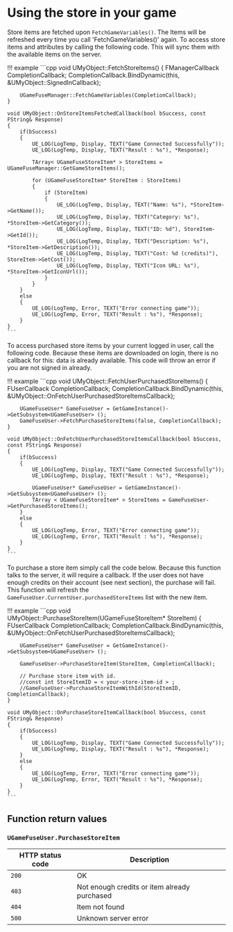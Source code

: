 # Using the store in your game

Store items are fetched upon `FetchGameVariables()`. The Items will
be refreshed every time you call 'FetchGameVariables()' again. To access store items and attributes by calling the following code. This will sync them with the available items on the server.

!!! example
    ```cpp
    void UMyObject::FetchStoreItems()
    {
        FManagerCallback CompletionCallback;
        CompletionCallback.BindDynamic(this, &UMyObject::SignedInCallback);

        UGameFuseManager::FetchGameVariables(CompletionCallback);
    }

    void UMyObject::OnStoreItemsFetchedCallback(bool bSuccess, const FString& Response)
    {
        if(bSuccess)
        {
            UE_LOG(LogTemp, Display, TEXT("Game Connected Successfully"));
            UE_LOG(LogTemp, Display, TEXT("Result : %s"), *Response);

            TArray< UGameFuseStoreItem* > StoreItems = UGameFuseManager::GetGameStoreItems();

            for (UGameFuseStoreItem* StoreItem : StoreItems)
            {
                if (StoreItem)
                {
                    UE_LOG(LogTemp, Display, TEXT("Name: %s"), *StoreItem->GetName());
                    UE_LOG(LogTemp, Display, TEXT("Category: %s"), *StoreItem->GetCategory());
                    UE_LOG(LogTemp, Display, TEXT("ID: %d"), StoreItem->GetId());
                    UE_LOG(LogTemp, Display, TEXT("Description: %s"), *StoreItem->GetDescription());
                    UE_LOG(LogTemp, Display, TEXT("Cost: %d (credits)"), StoreItem->GetCost());
                    UE_LOG(LogTemp, Display, TEXT("Icon URL: %s"), *StoreItem->GetIconUrl());
                }
            }
        }
        else
        {
            UE_LOG(LogTemp, Error, TEXT("Error connecting game"));
            UE_LOG(LogTemp, Error, TEXT("Result : %s"), *Response);
        }
    }
    ```

To access purchased store items by your current logged in user, call the
following code. Because these items are downloaded on login, there is no
callback for this: data is already available. This code will throw an error if
you are not signed in already.

!!! example
    ```cpp
    void UMyObject::FetchUserPurchasedStoreItems()
    {
        FUserCallback CompletionCallback;
        CompletionCallback.BindDynamic(this, &UMyObject::OnFetchUserPurchasedStoreItemsCallback);

        UGameFuseUser* GameFuseUser = GetGameInstance()->GetSubsystem<UGameFuseUser> ();
        GameFuseUser->FetchPurchaseStoreItems(false, CompletionCallback);
    }

    void UMyObject::OnFetchUserPurchasedStoreItemsCallback(bool bSuccess, const FString& Response)
    {
        if(bSuccess)
        {
            UE_LOG(LogTemp, Display, TEXT("Game Connected Successfully"));
            UE_LOG(LogTemp, Display, TEXT("Result : %s"), *Response);

            UGameFuseUser* GameFuseUser = GetGameInstance()->GetSubsystem<UGameFuseUser> ();
            TArray < UGameFuseStoreItem* > StoreItems = GameFuseUser->GetPurchasedStoreItems();
        }
        else
        {
            UE_LOG(LogTemp, Error, TEXT("Error connecting game"));
            UE_LOG(LogTemp, Error, TEXT("Result : %s"), *Response);
        }
    }
    ```

To purchase a store item simply call the code below. Because this function talks
to the server, it will require a callback. If the user does not have enough
credits on their account (see next section), the purchase will fail. This
function will refresh the `GameFuseUser.CurrentUser.purchasedStoreItems` list
with the new item.

!!! example
    ```cpp
    void UMyObject::PurchaseStoreItem(UGameFuseStoreItem* StoreItem)
    {
        FUserCallback CompletionCallback;
        CompletionCallback.BindDynamic(this, &UMyObject::OnFetchUserPurchasedStoreItemsCallback);

        UGameFuseUser* GameFuseUser = GetGameInstance()->GetSubsystem<UGameFuseUser> ();

        GameFuseUser->PurchaseStoreItem(StoreItem, CompletionCallback);

        // Purchase store item with id.
        //const int StoreItemID = < your-store-item-id > ;
        //GameFuseUser->PurchaseStoreItemWithId(StoreItemID, CompletionCallback);
    }

    void UMyObject::OnPurchaseStoreItemCallback(bool bSuccess, const FString& Response)
    {
        if(bSuccess)
        {
            UE_LOG(LogTemp, Display, TEXT("Game Connected Successfully"));
            UE_LOG(LogTemp, Display, TEXT("Result : %s"), *Response);
        }
        else
        {
            UE_LOG(LogTemp, Error, TEXT("Error connecting game"));
            UE_LOG(LogTemp, Error, TEXT("Result : %s"), *Response);
        }
    }
    ```

## Function return values

### `UGameFuseUser.PurchaseStoreItem`

| HTTP status code | Description |
|------------------|-------------|
| `200`            | OK |
| `403`            | Not enough credits or item already purchased |
| `404`            | Item not found |
| `500`            | Unknown server error |
